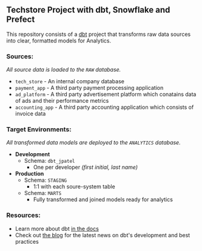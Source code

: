 ## Techstore Project with dbt, Snowflake and Prefect
This repository consists of a [dbt](https://www.getdbt.com/) project that transforms raw data sources into clear, formatted models for Analytics.

### Sources:
_All source data is loaded to the `RAW` database._
- `tech_store` - An internal company database
- `payment_app` - A third party payment processing application
- `ad_platform` - A third party advertisement platform which conatains data of ads and their performance metrics
- `accounting_app` - A third party accounting application which consists of invoice data

### Target Environments:
_All transformed data models are deployed to the `ANALYTICS` database._
- **Development**
   - Schema: `dbt_jpatel`
     - One per developer _(first initial, last name)_
- **Production**
   - Schema: `STAGING`
     - 1:1 with each soure-system table
   - Schema: `MARTS`
     - Fully transformed and joined models ready for analytics

### Resources:
- Learn more about dbt [in the docs](https://docs.getdbt.com/docs/introduction)
- Check out [the blog](https://blog.getdbt.com/) for the latest news on dbt's development and best practices
